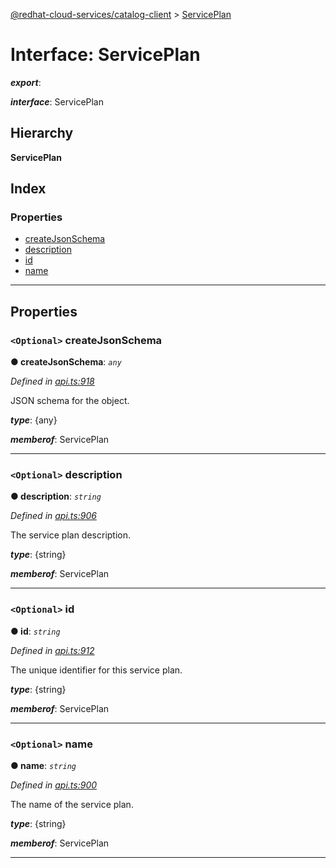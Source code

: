 [@redhat-cloud-services/catalog-client](../README.md) > [ServicePlan](../interfaces/serviceplan.md)

# Interface: ServicePlan

*__export__*: 

*__interface__*: ServicePlan

## Hierarchy

**ServicePlan**

## Index

### Properties

* [createJsonSchema](serviceplan.md#createjsonschema)
* [description](serviceplan.md#description)
* [id](serviceplan.md#id)
* [name](serviceplan.md#name)

---

## Properties

<a id="createjsonschema"></a>

### `<Optional>` createJsonSchema

**● createJsonSchema**: *`any`*

*Defined in [api.ts:918](https://github.com/RedHatInsights/javascript-clients/blob/master/packages/catalog/api.ts#L918)*

JSON schema for the object.

*__type__*: {any}

*__memberof__*: ServicePlan

___
<a id="description"></a>

### `<Optional>` description

**● description**: *`string`*

*Defined in [api.ts:906](https://github.com/RedHatInsights/javascript-clients/blob/master/packages/catalog/api.ts#L906)*

The service plan description.

*__type__*: {string}

*__memberof__*: ServicePlan

___
<a id="id"></a>

### `<Optional>` id

**● id**: *`string`*

*Defined in [api.ts:912](https://github.com/RedHatInsights/javascript-clients/blob/master/packages/catalog/api.ts#L912)*

The unique identifier for this service plan.

*__type__*: {string}

*__memberof__*: ServicePlan

___
<a id="name"></a>

### `<Optional>` name

**● name**: *`string`*

*Defined in [api.ts:900](https://github.com/RedHatInsights/javascript-clients/blob/master/packages/catalog/api.ts#L900)*

The name of the service plan.

*__type__*: {string}

*__memberof__*: ServicePlan

___

